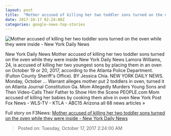 ```yaml
---
layout: post
title:  "Mother accused of killing her two toddler sons turned on the oven while they were inside - New York Daily News"
date: 2017-10-17 02:24:00Z
categories: google-news-top-stories
---
```


![Mother accused of killing her two toddler sons turned on the oven while they were inside - New York Daily News](http://assets.nydailynews.com/polopoly_fs/1.3567688.1508206858!/img/httpImage/image.jpg_gen/derivatives/landscape_1200/oven17n-1-web.jpg)

New York Daily News Mother accused of killing her two toddler sons turned on the oven while they were inside New York Daily News Lamora Williams, 24, is accused of killing her two youngest sons by placing them in an oven on October 19 or 20, 2017, according to the Atlanta Police Department. (Fulton County Sheriff's Office). BY Jessica Chia. NEW YORK DAILY NEWS. Monday, October ... Warrant alleges mother put 2 toddlers in oven, turned it on Atlanta Journal Constitution Ga. Mom Allegedly Murders Young Sons and Then Video-Calls Their Father to Show Him the Scene PEOPLE.com Mom accused of killing her babies by cooking them alive in oven New York Post Fox News - WLS-TV - KTLA - ABC15 Arizona all 68 news articles »


Full story on F3News: [Mother accused of killing her two toddler sons turned on the oven while they were inside - New York Daily News](http://www.f3nws.com/n/WNvUd)

> Posted on: Tuesday, October 17, 2017 2:24:00 AM
